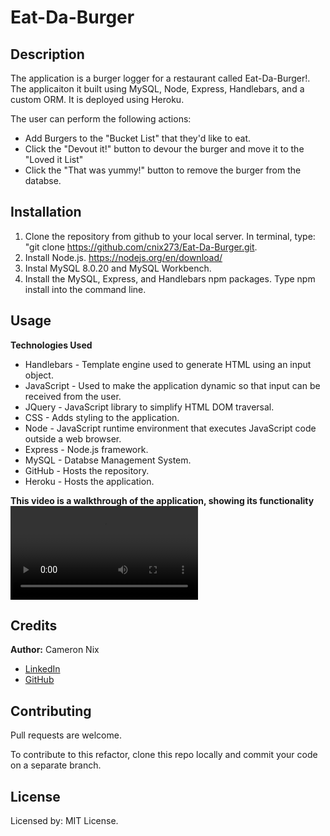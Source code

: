 # Eat-Da-Burger

## Description

The application is a burger logger for a restaurant called Eat-Da-Burger!. The applicaiton it built using MySQL, Node, Express, Handlebars, and a custom ORM. It is deployed using Heroku.

The user can perform the following actions:
* Add Burgers to the "Bucket List" that they'd like to eat.
* Click the "Devout it!" button to devour the burger and move it to the "Loved it List"
* Click the "That was yummy!" button to remove the burger from the databse.

## Installation

1. Clone the repository from github to your local server. In terminal, type: "git clone https://github.com/cnix273/Eat-Da-Burger.git.
2. Install Node.js. https://nodejs.org/en/download/
3. Instal MySQL 8.0.20 and MySQL Workbench.
4. Install the MySQL, Express, and Handlebars npm packages. Type npm install into the command line.

## Usage

**Technologies Used**
* Handlebars - Template engine used to generate HTML using an input object.
* JavaScript - Used to make the application dynamic so that input can be received from the user.
* JQuery - JavaScript library to simplify HTML DOM traversal.
* CSS - Adds styling to the application.
* Node - JavaScript runtime environment that executes JavaScript code outside a web browser.
* Express - Node.js framework.
* MySQL - Databse Management System.
* GitHub - Hosts the repository.
* Heroku - Hosts the application.

**This video is a walkthrough of the application, showing its functionality**
![Video Walkthrough](https://github.com/cnix273/Eat-Da-Burger/blob/main/public/assets/burger_walkthrough.mp4?raw=true)

## Credits

**Author:** Cameron Nix
* [LinkedIn](https://www.linkedin.com/in/cameron-nix-a74aa1109/)
* [GitHub](https://github.com/cnix273)

## Contributing

Pull requests are welcome.

To contribute to this refactor, clone this repo locally and commit your code on a separate branch.

## License

Licensed by: MIT License.